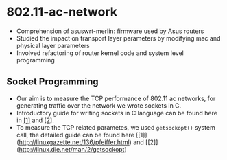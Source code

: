 # 802.11-ac-network

* Comprehension of asuswrt-merlin: firmware used by Asus routers
* Studied the impact on transport layer parameters by modifying mac and physical layer parameters
* Involved refactoring of router kernel code and system level programming

## Socket Programming

* Our aim is to measure the TCP performance of 802.11 ac networks, for generating traffic over the network we wrote sockets in C.
* Introductory guide for writing sockets in C language can be found here in [[1]](http://parsys.eecs.uic.edu/~solworth/bgnet.pdf) and [[2]](http://www.codeproject.com/Articles/586000/Networking-and-Socket-programming-tutorial-in-C).
* To measure the TCP related parametes, we used ``` getsockopt() ``` system call, the detailed guide can be found here [[1]] (http://linuxgazette.net/136/pfeiffer.html) and [[2]] (http://linux.die.net/man/2/getsockopt)
